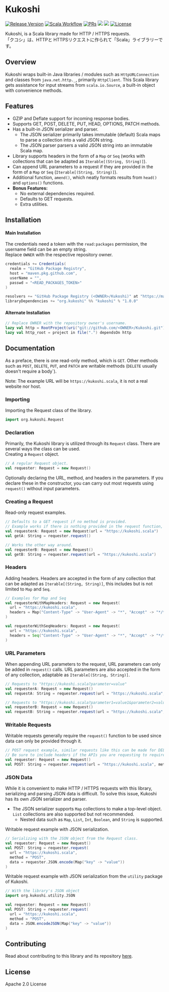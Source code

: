 # Kukoshi 

<div>
  <p>
    <a href="https://github.com/KaNguy/Kukoshi/releases"><img src="https://shields.io/github/v/release/KaNguy/Kukoshi" alt="Release Version"/></a>
    <a href="https://github.com/KaNguy/Kukoshi/actions/workflows/scala.yml"><img src="https://github.com/KaNguy/Kukoshi/actions/workflows/scala.yml/badge.svg" alt="Scala Workflow"></a>
    <a href="https://github.com/KaNguy/Kukoshi/pulls"><img src="https://shields.io/github/issues-pr/KaNguy/Kukoshi?color=da301b" alt="PRs" /></a>
    <a><img src="https://shields.io/github/languages/code-size/KaNguy/Kukoshi?color=da301b" /></a>
    <a><img src="https://img.shields.io/github/last-commit/KaNguy/Kukoshi?color=007ace"></a>
    <a href="LICENSE.md"><img src="https://img.shields.io/github/license/KaNguy/Kukoshi?color=007ace" alt="License" /></a>
  </p>
</div>

Kukoshi, is a Scala library made for HTTP / HTTPS requests.   
「クコシ」は、HTTPと HTTPSリクエストに作られて「Scala」ライブラリーです。

## Overview
Kukoshi wraps built-in Java libraries / modules such as `HttpURLConnection` and classes from `java.net.http._`, primarily `HttpClient`. This Scala library gets assistance for input streams from `scala.io.Source`, a built-in object with convenience methods.

## Features
- GZIP and Deflate support for incoming response bodies. 
- Supports GET, POST, DELETE, PUT, HEAD, OPTIONS, PATCH methods.
- Has a built-in JSON serializer and parser.
  - The JSON serializer primarily takes immutable (default) Scala maps to parse a collection into a valid JSON string.
  - The JSON parser parsers a valid JSON string into an immutable Scala map.  
- Library supports headers in the form of a `Map` or `Seq` (works with collections that can be adapted as `Iterable[(String, String)]`).
- Can append URL parameters to a request if they are provided in the form of a `Map` or `Seq` (`Iterable[(String, String)]`). 
- Additional function, `amend()`, which neatly formats results from `head()` and `options()` functions.
- **Bonus Features:**
  - No external dependencies required.
  - Defaults to GET requests.
  - Extra utilities.

## Installation
#### Main Installation 
The credentials need a token with the `read:packages` permission, the username field can be an empty string.    
Replace `OWNER` with the respective repository owner.
```sbt 
credentials += Credentials(
  realm = "GitHub Package Registry",
  host = "maven.pkg.github.com",
  userName = "",
  passwd = "<READ_PACKAGES_TOKEN>"
)

resolvers += "GitHub Package Registry (<OWNER>/Kukoshi)" at "https://maven.pkg.github.com/<OWNER>/Kukoshi"
libraryDependencies += "org.kukoshi" %% "kukoshi" % "1.0.0"
```

#### Alternate Installation
```sbt
// Replace OWNER with the repository owner's username.
lazy val http = RootProject(uri("git://github.com/<OWNER>/Kukoshi.git"))
lazy val http_root = project in file(".") dependsOn http
```
## Documentation
As a preface, there is one read-only method, which is `GET`. Other methods such as `POST`, `DELETE`, `PUT`, and `PATCH` are writable methods (`DELETE` usually doesn't require a body`).

Note: The example URL will be `https://kukoshi.scala`, it is not a real website nor host.

### Importing
Importing the Request class of the library.
```scala 
import org.kukoshi.Request
```

### Declaration
Primarily, the Kukoshi library is utilized through its `Request` class. There are several ways the class can be used.   
Creating a `Request` object.
```scala
// A regular Request object.
val requester: Request = new Request()
```

Optionally declaring the URL, method, and headers in the parameters. If you declare these in the constructor, you can carry out most requests using `request()` without input parameters.   

### Creating a Request
Read-only request examples.
```scala
// Defaults to a GET request if no method is provided.
// Example works if there is nothing provided in the request function, but in the constructor.
val requesterA: Request = new Request(url = "https://kukoshi.scala")
val getA: String = requester.request()

// Works the other way around.
val requesterB: Request = new Request()
val getB: String = requester.request(url = "https://kukoshi.scala")
```

### Headers
Adding headers. Headers are accepted in the form of any collection that can be adapted as `Iterable[(String, String)]`, this includes but is not limited to `Map` and `Seq`.
```scala
// Examples for Map and Seq
val requesterWithMapHeaders: Request = new Request(
  url = "https://kukoshi.scala", 
  headers = Map("Content-Type" -> "User-Agent" -> "*", "Accept" -> "*/*")
)

val requesterWithSeqHeaders: Request = new Request(
  url = "https://kukoshi.scala",
  headers = Seq("Content-Type" -> "User-Agent" -> "*", "Accept" -> "*/*")
)
```

### URL Parameters
When appending URL parameters to the request, URL parameters can only be added in `request()` calls. URL parameters are also accepted in the form of any collection, adaptable as `Iterable[(String, String)]`.
```scala
// Requests to "https://kukoshi.scala?parameter=value"
val requesterA: Request = new Request()
val requestA: String = requester.request(url = "https://kukoshi.scala", parameters = Map("parameter" -> "value"))

// Requests to "https://kukoshi.scala?parameter1=value1&parameter2=value2"
val requesterB: Request = new Request()
val requestB: String = requester.request(url = "https://kukoshi.scala", parameters = Map("parameter1" -> "value1", "parameter2" -> "value2"))
```

### Writable Requests
Writable requests generally require the `request()` function to be used since data can only be provided through it.
```scala
// POST request example, similar requests like this can be made for DELETE, PUT, and PATCH. 
// Be sure to include headers if the APIs you are requesting to require them.
val requester: Request = new Request()
val POST: String = requester.request(url = "https://kukoshi.scala", method = "POST", data = "{\"key\": \"value\"}")
```

### JSON Data
While it is convenient to make HTTP / HTTPS requests with this library, serializing and parsing JSON data is difficult. To solve this issue, Kukoshi has its own JSON serializer and parser.  
- The JSON serializer supports `Map` collections to make a top-level object. `List` collections are also supported but not recommended.
  - Nested data such as `Map`, `List`, `Int`, `Boolean`, and `String` is supported.

Writable request example with JSON serialization.
```scala
// Serializing with the JSON object from the Request class.
val requester: Request = new Request()
val POST: String = requester.request(
  url = "https://kukoshi.scala", 
  method = "POST", 
  data = requester.JSON.encode(Map("key" -> "value"))
)
```

Writable request example with JSON serialization from the `utility` package of Kukoshi.
```scala
// With the library's JSON object
import org.kukoshi.utility.JSON

val requester: Request = new Request()
val POST: String = requester.request(
  url = "https://kukoshi.scala",
  method = "POST",
  data = JSON.encodeJSON(Map("key" -> "value"))
)
```

## Contributing
Read about contributing to this library and its repository [here](CONTRIBUTING.md).

## License
Apache 2.0 License